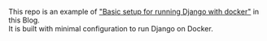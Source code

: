 This repo is an example of <a href="https://rx-36.life/basic-setup-for-running-django-with-docker/" target="_blank"><span class="link">"Basic setup for running Django with docker"</span></a> in this Blog.  
It is built with minimal configuration to run Django on Docker.
